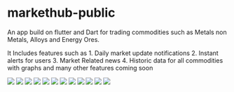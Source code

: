 # markethub-public

An app build on flutter and Dart for trading commodities such as Metals non Metals, Alloys and Energy Ores.

It Includes features such as 
    1. Daily market update notifications
    2. Instant alerts for users
    3. Market Related news
    4. Historic data for all commodities with graphs and many other features coming soon

![](Screenshots/01.jpg)
![](Screenshots/02.jpg)
![](Screenshots/03.jpg)
![](Screenshots/04.jpg)
![](Screenshots/05.jpg)
![](Screenshots/06.jpg)
![](Screenshots/07.jpg)
![](Screenshots/08.jpg)
![](Screenshots/09.jpg)
![](Screenshots/10.jpg)
![](Screenshots/11.jpg)
![](Screenshots/12.jpg)
